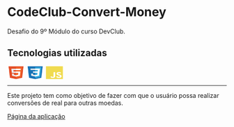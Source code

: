 
   # CodeClub-Convert-Money

   Desafio do 9º Módulo do curso DevClub.

   ## Tecnologias utilizadas
    
 <div>
 <img align="center" alt="HTML" height="30" width="40" src="https://raw.githubusercontent.com/devicons/devicon/master/icons/html5/html5-original.svg">
 <img align="center" alt="CSS3" height="30" width="40" src="https://raw.githubusercontent.com/devicons/devicon/master/icons/css3/css3-original.svg">
 <img align="center" alt="Js" height="30" width="40" src="https://raw.githubusercontent.com/devicons/devicon/master/icons/javascript/javascript-plain.svg">
 </div>
 <hr>
<div>
   <p>Este projeto tem como objetivo de fazer com que o usuário possa realizar conversões de real para outras moedas.</p>
 <a href="http://hercules1997.github.io/CodeClub-Convert-Money/" target="_blank" rel="noopener noreferrer">Página da aplicação</a>
<div>
    <img width="500"
        src="https://user-images.githubusercontent.com/109186074/205403702-2fcaaa25-1f25-4893-acad-e7406d81ca23.png"
        alt="">
    
</div>


